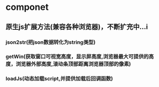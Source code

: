 componet
========

## 原生js扩展方法(兼容各种浏览器)，不断扩充中...i

### json2str(把json数据转化为string类型)

### getWin(获取窗口可视宽高度，显示屏高度,浏览器最大可提供的高度，浏览器外部高度,滚动条顶部距离浏览器顶部的像素)

### loadJs(动态加载script,并提供加载后回调函数)
